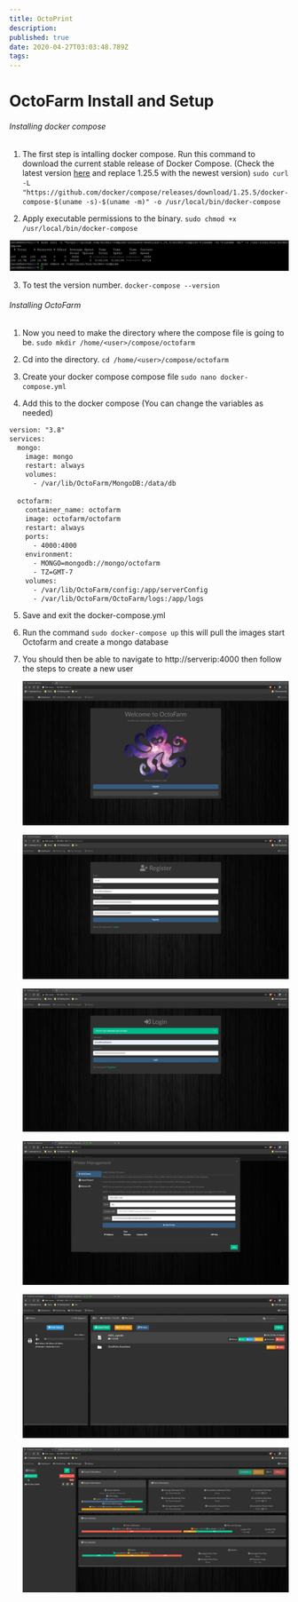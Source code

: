 ```yaml
---
title: OctoPrint
description: 
published: true
date: 2020-04-27T03:03:48.789Z
tags: 
---
```


# OctoFarm Install and Setup
###### Installing docker compose
1. The first step is intalling docker compose. Run this command to download the current stable release of Docker Compose. (Check the latest version [here](https://github.com/docker/compose/releases) and replace 1.25.5 with the newest version)
`sudo curl -L "https://github.com/docker/compose/releases/download/1.25.5/docker-compose-$(uname -s)-$(uname -m)" -o /usr/local/bin/docker-compose`

2. Apply executable permissions to the binary.
`sudo chmod +x /usr/local/bin/docker-compose`

![1.jpg](/1.jpg)

3. To test the version number.
`docker-compose --version`

###### Installing OctoFarm
1. Now you need to make the directory where the compose file is going to be.
`sudo mkdir /home/<user>/compose/octofarm`

2. Cd into the directory.
`cd /home/<user>/compose/octofarm`

3. Create your docker compose compose file
`sudo nano docker-compose.yml`

4. Add this to the docker compose (You can change the variables as needed)
```
version: "3.8"
services:
  mongo:
    image: mongo
    restart: always
    volumes:
      - /var/lib/OctoFarm/MongoDB:/data/db

  octofarm:
    container_name: octofarm
    image: octofarm/octofarm
    restart: always
    ports:
      - 4000:4000
    environment:
      - MONGO=mongodb://mongo/octofarm
      - TZ=GMT-7
    volumes:
      - /var/lib/OctoFarm/config:/app/serverConfig
      - /var/lib/OctoFarm/OctoFarm/logs:/app/logs
```
5. Save and exit the docker-compose.yml

6. Run the command `sudo docker-compose up` this will pull the images start Octofarm and create a mongo database
 
7. You should then be able to navigate to http://serverip:4000 then follow the steps to create a new user

      ![2.jpg](/2.jpg)
      
      ![3.jpg](/3.jpg)
      
      ![4.jpg](/4.jpg)
      
      ![5.jpg](/5.jpg)
      
      ![6.jpg](/6.jpg)
      
      ![7.jpg](/7.jpg)
 


